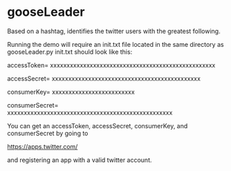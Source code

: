 # gooseLeader
Based on a hashtag, identifies the twitter users with the greatest following.

Running the demo will require an init.txt file located in the same directory as gooseLeader.py
init.txt should look like this:
             
accessToken= xxxxxxxxxxxxxxxxxxxxxxxxxxxxxxxxxxxxxxxxxxxxxxxxxx

accessSecret= xxxxxxxxxxxxxxxxxxxxxxxxxxxxxxxxxxxxxxxxxxxxx

consumerKey= xxxxxxxxxxxxxxxxxxxxxxxxx

consumerSecret= xxxxxxxxxxxxxxxxxxxxxxxxxxxxxxxxxxxxxxxxxxxxxxxxxx


You can get an accessToken, accessSecret, consumerKey, and consumerSecret by going to

https://apps.twitter.com/

and registering an app with a valid twitter account.
